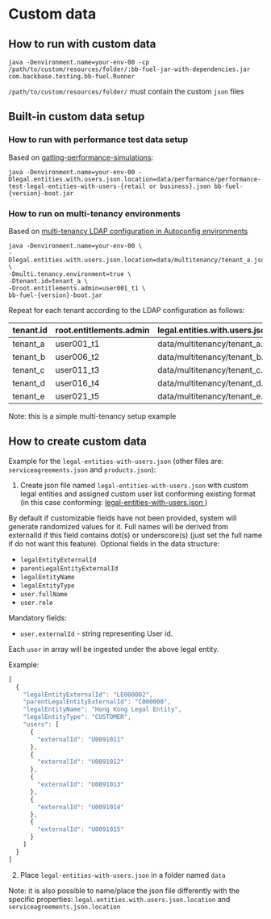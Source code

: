 # Custom data

## How to run with custom data
```
java -Denvironment.name=your-env-00 -cp /path/to/custom/resources/folder/:bb-fuel-jar-with-dependencies.jar com.backbase.testing.bb-fuel.Runner
```
`/path/to/custom/resources/folder/` must contain the custom `json` files

## Built-in custom data setup
### How to run with performance test data setup
Based on [gatling-performance-simulations](https://stash.backbase.com/projects/CT/repos/gatling-performance-simulations/browse):
```
java -Denvironment.name=your-env-00 -Dlegal.entities.with.users.json.location=data/performance/performance-test-legal-entities-with-users-{retail or business}.json bb-fuel-{version}-boot.jar
```

### How to run on multi-tenancy environments
Based on [multi-tenancy LDAP configuration in Autoconfig environments](https://stash.backbase.com/projects/ANSIBLE/repos/cxp6-v2/browse/files/multitenancy.ldif)

```
java -Denvironment.name=your-env-00 \
-Dlegal.entities.with.users.json.location=data/multitenancy/tenant_a.json \
-Dmulti.tenancy.environment=true \
-Dtenant.id=tenant_a \
-Droot.entitlements.admin=user001_t1 \
bb-fuel-{version}-boot.jar
```

Repeat for each tenant according to the LDAP configuration as follows:

| tenant.id | root.entitlements.admin | legal.entities.with.users.json.location |
|-----------|-------------------------|-----------------------------------------|
| tenant_a  | user001_t1              | data/multitenancy/tenant_a.json         |
| tenant_b  | user006_t2              | data/multitenancy/tenant_b.json         |
| tenant_c  | user011_t3              | data/multitenancy/tenant_c.json         |
| tenant_d  | user016_t4              | data/multitenancy/tenant_d.json         |
| tenant_e  | user021_t5              | data/multitenancy/tenant_e.json         |

Note: this is a simple multi-tenancy setup example

## How to create custom data
Example for the `legal-entities-with-users.json` (other files are: `serviceagreements.json` and `products.json`):

1. Create json file named `legal-entities-with-users.json` with custom legal entities and assigned custom user list conforming existing format (in this case conforming: [legal-entities-with-users.json ](src/main/resources/data/legal-entities-with-users.json ))

By default if customizable fields have not been provided, system will generate randomized values for it. Full names will be derived from externalId if this field contains dot(s) or underscore(s) (just set the full name if do not want this feature).
Optional fields in the data structure:
- `legalEntityExternalId`
- `parentLegalEntityExternalId`
- `legalEntityName`
- `legalEntityType`
- `user.fullName`
- `user.role`

Mandatory fields:
- `user.externalId` - string representing User id.

Each `user` in array will be ingested under the above legal entity.

Example:
```javascript
[
  {
    "legalEntityExternalId": "LE000002",
    "parentLegalEntityExternalId": "C000000",
    "legalEntityName": "Hong Kong Legal Entity",
    "legalEntityType": "CUSTOMER",
    "users": [
      {
        "externalId": "U0091011"
      },
      {
        "externalId": "U0091012"
      },
      {
        "externalId": "U0091013"
      },
      {
        "externalId": "U0091014"
      },
      {
        "externalId": "U0091015"
      }
    ]
  }
]
```
2. Place `legal-entities-with-users.json` in a folder named `data`

Note: it is also possible to name/place the json file differently with the specific properties: `legal.entities.with.users.json.location` and `serviceagreements.json.location`
